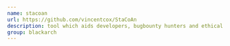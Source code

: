 ```yaml
---
name: stacoan
url: https://github.com/vincentcox/StaCoAn
description: tool which aids developers, bugbounty hunters and ethical hackers performing static code analysis on mobile applications. URL : https://github.com/vincentcox/StaCoAn Groups : blackarch blackarch-mobile blackarch-code-audit
group: blackarch
---
```

